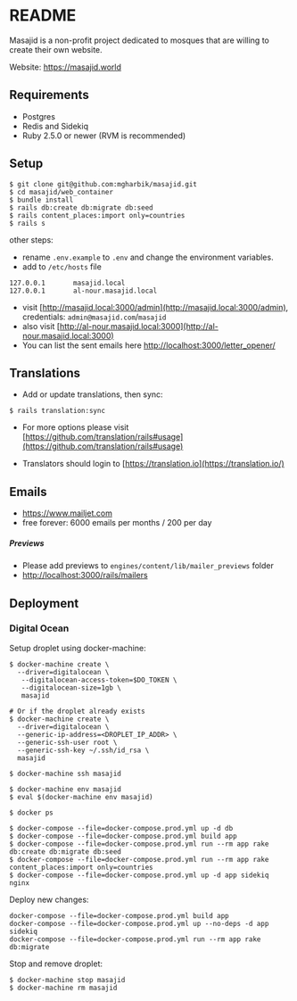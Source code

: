 # README

Masajid is a non-profit project dedicated to mosques that are willing to create their own website.

Website: https://masajid.world

## Requirements

- Postgres
- Redis and Sidekiq
- Ruby 2.5.0 or newer (RVM is recommended)

## Setup

```
$ git clone git@github.com:mgharbik/masajid.git
$ cd masajid/web_container
$ bundle install
$ rails db:create db:migrate db:seed
$ rails content_places:import only=countries
$ rails s
```

other steps:

- rename `.env.example` to `.env` and change the environment variables.
- add to `/etc/hosts` file
```
127.0.0.1       masajid.local
127.0.0.1       al-nour.masajid.local
```

- visit [http://masajid.local:3000/admin](http://masajid.local:3000/admin), credentials: `admin@masajid.com`/`masajid`
- also visit [http://al-nour.masajid.local:3000](http://al-nour.masajid.local:3000)
- You can list the sent emails here [http://localhost:3000/letter_opener/](http://localhost:3000/letter_opener)
## Translations

- Add or update translations, then sync:

```
$ rails translation:sync
```

- For more options please visit [https://github.com/translation/rails#usage](https://github.com/translation/rails#usage)

- Translators should login to [https://translation.io](https://translation.io/)

## Emails

- https://www.mailjet.com
- free forever: 6000 emails per months / 200 per day

##### Previews
- Please add previews to `engines/content/lib/mailer_previews` folder
- [http://localhost:3000/rails/mailers](http://localhost:3000/rails/mailers)

## Deployment

### Digital Ocean

Setup droplet using docker-machine:

```
$ docker-machine create \
  --driver=digitalocean \
   --digitalocean-access-token=$DO_TOKEN \
   --digitalocean-size=1gb \
   masajid

# Or if the droplet already exists
$ docker-machine create \
  --driver=digitalocean \
  --generic-ip-address=<DROPLET_IP_ADDR> \
  --generic-ssh-user root \
  --generic-ssh-key ~/.ssh/id_rsa \
  masajid

$ docker-machine ssh masajid

$ docker-machine env masajid
$ eval $(docker-machine env masajid)

$ docker ps

$ docker-compose --file=docker-compose.prod.yml up -d db
$ docker-compose --file=docker-compose.prod.yml build app
$ docker-compose --file=docker-compose.prod.yml run --rm app rake db:create db:migrate db:seed
$ docker-compose --file=docker-compose.prod.yml run --rm app rake content_places:import only=countries
$ docker-compose --file=docker-compose.prod.yml up -d app sidekiq nginx
```

Deploy new changes:

```
docker-compose --file=docker-compose.prod.yml build app
docker-compose --file=docker-compose.prod.yml up --no-deps -d app sidekiq
docker-compose --file=docker-compose.prod.yml run --rm app rake db:migrate
```

Stop and remove droplet:

```
$ docker-machine stop masajid
$ docker-machine rm masajid
```
